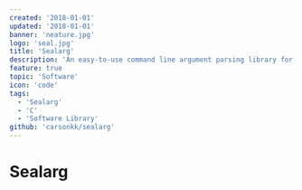 ```yaml
---
created: '2018-01-01'
updated: '2018-01-01'
banner: 'neature.jpg'
logo: 'seal.jpg'
title: 'Sealarg'
description: 'An easy-to-use command line argument parsing library for C'
feature: true
topic: 'Software'
icon: 'code'
tags:
  - 'Sealarg'
  - 'C'
  - 'Software Library'
github: 'carsonkk/sealarg'
---
```


# Sealarg
